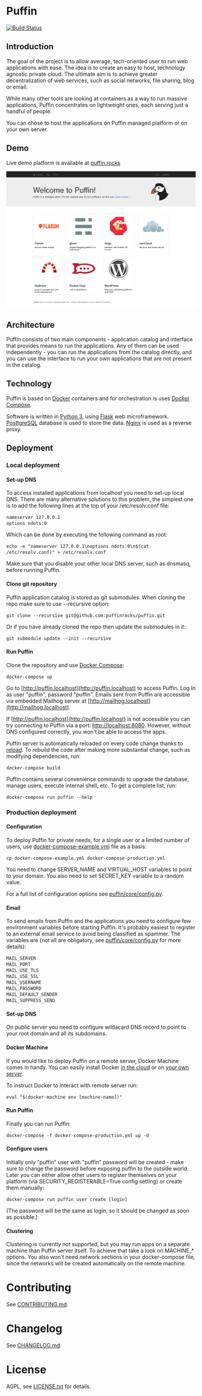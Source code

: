 # Puffin
[![Build Status](https://travis-ci.org/puffinrocks/puffin.svg?branch=master)](https://travis-ci.org/puffinrocks/puffin)

## Introduction

The goal of the project is to allow average, tech-oriented user to run web applications with ease. 
The idea is to create an easy to host, technology agnostic private cloud.
The ultimate aim is to achieve greater decentralization of web services, such as social networks, 
file sharing, blog or email.

While many other tools are looking at containers as a way to run massive 
applications, Puffin concentrates on lightweight ones, each serving just a handful of people.

You can chose to host the applications on Puffin managed platform or on your own server.

## Demo

Live demo platform is available at [puffin.rocks](http://puffin.rocks)

[![Puffin Front Page](/doc/screenshot.png?raw=true)](http://puffin.rocks)

## Architecture
 
Puffin consists of two main components - application catalog and interface that provides 
means to run the applications. Any of them can be used independently - you 
can run the applications from the catalog directly, and you can use the 
interface to run your own applications that are not present in the catalog.

## Technology

Puffin is based on [Docker](https://www.docker.com/) containers and 
for orchestration is uses [Docker Compose](https://docs.docker.com/compose/).

Software is written in [Python 3](https://www.python.org/), 
using [Flask](http://flask.pocoo.org/) web microframework. 
[PosttgreSQL](http://www.postgresql.org/) database is used to store the data.
[Nginx](http://nginx.org/) is used as a reverse proxy.

## Deployment

### Local deployment

#### Set-up DNS

To access installed applications from localhost you need to set-up local DNS. 
There are many alternative solutions to this problem, the simplest one is to 
add the following lines at the top of your /etc/resolv.conf file:

    nameserver 127.0.0.1
    options ndots:0

Which can be done by executing the following command as root:

    echo -e "nameserver 127.0.0.1\noptions ndots:0\n$(cat /etc/resolv.conf)" > /etc/resolv.conf

Make sure that you disable your other local DNS server, such as dnsmasq, 
before running Puffin.

#### Clone git repository

Puffin application catalog is stored as git submodules. When cloning the repo 
make sure to use --recursive option:

    git clone --recursive git@github.com:puffinrocks/puffin.git

Or if you have already cloned the repo then update the submodules in it:

    git submodule update --init --recursive

#### Run Puffin

Clone the repository and use [Docker Compose](https://docs.docker.com/compose/):

    docker-compose up

Go to [http://puffin.localhost](http://puffin.localhost) to access Puffin.
Log In as user "puffin", password "puffin". 
Emails sent from Puffin are accessible via embedded Mailhog server at 
[http://mailhog.localhost](http://mailhog.localhost).

If [http://puffin.localhost](http://puffin.localhost) is not accessible you can 
try connecting to Puffin via a port: [http://localhost:8080](http://localhost:8080).
However, without DNS configured correctly, you won't be able to access the apps. 

Puffin server is automatically reloaded on every code change thanks 
to [reload](https://github.com/loomchild/reload). 
To rebuild the code after making more substantial change, such as modifying 
dependencies, run:

    docker-compose build

Puffin contains several convenience commands to upgrade the database, 
manage users, execute internal shell, etc. To get a complete list, run:

    docker-compose run puffin --help

### Production deployment

#### Configuration

To deploy Puffin for private needs, for a single user or a limited number of users, 
use [docker-compose-example.yml](./docker-compose-example.yml) file as a basis:

    cp docker-compose-example.yml docker-compose-production.yml

You need to change SERVER_NAME and VIRTUAL_HOST variables to point to your domain. 
You also need to set SECRET_KEY variable to a random value. 

For a full list of configuration options see [puffin/core/config.py](puffin/core/config.py).

#### Email

To send emails from Puffin and the applications you need to configure few environment variables 
before starting Puffin. It's probably easiest to register to an external email service to avoid 
being classified as spammer. The variables are (not all are obligatory, see 
[puffin/core/config.py](puffin/core/config.py) for more details):

    MAIL_SERVER
    MAIL_PORT
    MAIL_USE_TLS
    MAIL_USE_SSL
    MAIL_USERNAME
    MAIL_PASSWORD
    MAIL_DEFAULT_SENDER
    MAIL_SUPPRESS_SEND

#### Set-up DNS

On public server you need to configure wildacard DNS record to point to your 
root domain and all its subdomains.

#### Docker Machine

If you would like to deploy Puffin on a remote server, Docker Machine comes in handy.
You can easily install Docker [in the cloud](https://docs.docker.com/machine/get-started-cloud/) 
or on [your own server](http://loomchild.net/2015/09/20/your-own-docker-machine/).

To instruct Docker to interact with remote server run:

    eval "$(docker-machine env [machine-name])"

#### Run Puffin

Finally you can run Puffin:

    docker-compose -f docker-compose-production.yml up -d

#### Configure users

Initially only "puffin" user with "puffin" password will be created - make 
sure to change the password before exposing puffin to the outside world. 
Later you can either allow other users to register themselves on your platform 
(via SECURITY_REGISTERABLE=True config setting) or create them manually:

    docker-compose run puffin user create [login]

(The password will be the same as login, so it should be changed as soon as 
possible.)

#### Clustering

Clustering is currently not supported, but you may run apps on a separate 
machine than Puffin server itself. To achieve that take a look on MACHINE\_\* options. 
You also won't need network sections in your docker-compose file, 
since the networks will be created automatically on the remote machine.

# Contributing

See [CONTRIBUTING.md](CONTRIBUTING.md).

# Changelog

See [CHANGELOG.md](CHANGELOG.md).

# License

AGPL, see [LICENSE.txt](LICENSE.txt) for details.
